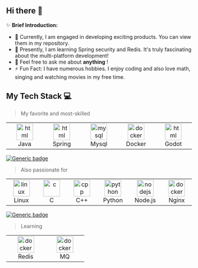 ## Hi there 👋
✨ **Brief Introduction:**

- 🔭 Currently, I am engaged in developing exciting products. You can view them in my repository.
- 🌱 Presently, I am learning Spring security and Redis. It's truly fascinating about the multi-platform development!
- 💬 Feel free to ask me about **anything** !
- ⚡ Fun Fact: I have numerous hobbies. I enjoy coding and also love math, singing and watching movies in my free time.

## My Tech Stack 💻
> My favorite and most-skilled

<table>
  <tr>
    <td align="center" width="90">
      <a href="#my-tech-stack-">
        <img src="https://skillicons.dev/icons?i=java" alt="html" width="45" height="45" />
      </a>
      <br/> Java
    </td>
      <td align="center" width="90">
      <a href="#my-tech-stack-">
        <img src="https://skillicons.dev/icons?i=spring" alt="html" width="45" height="45" />
      </a>
      <br/> Spring
    </td>
      <td align="center" width="90">
      <a href="#my-tech-stack-">
        <img src="https://skillicons.dev/icons?i=mysql" alt="mysql" width="45" height="45" />
      </a>
      <br/> Mysql
    </td>
    <td align="center" width="90">
      <a href="#my-tech-stack-">
        <img src="https://skillicons.dev/icons?i=docker" alt="docker" width="45" height="45" />
      </a>
      <br/> Docker
    </td>
    <td align="center" width="90">
      <a href="#my-tech-stack-">
        <img src="https://skillicons.dev/icons?i=godot" alt="html" width="45" height="45" />
      </a>
      <br/> Godot
    </td>
  </tr>
</table>


[![Generic badge](https://img.shields.io/badge/level-skilled-green.svg)](https://shields.io/)

> Also passionate for

<table>
  <tr>
    <td align="center" width="90">
      <a href="#my-tech-stack-">
        <img src="https://skillicons.dev/icons?i=linux" alt="linux" width="45" height="45" />
      </a>
      <br/> Linux
    </td>
    <td align="center" width="90">
      <a href="#my-tech-stack-">
        <img src="https://skillicons.dev/icons?i=c" alt="c" width="45" height="45" />
      </a>
      <br/> C
    </td>
    <td align="center" width="90">
      <a href="#my-tech-stack-">
        <img src="https://skillicons.dev/icons?i=cpp" alt="cpp" width="45" height="45" />
      </a>
      <br/> C++
    </td>
    <td align="center" width="90">
      <a href="#my-tech-stack-">
        <img src="https://skillicons.dev/icons?i=py" alt="python" width="45" height="45" />
      </a>
      <br/> Python
    </td>
        <td align="center" width="90">
      <a href="#my-tech-stack-">
        <img src="https://skillicons.dev/icons?i=nodejs" alt="nodejs" width="45" height="45" />
      </a>
      <br/> Node.js
    </td>
        <td align="center" width="90">
      <a href="#my-tech-stack-">
        <img src="https://skillicons.dev/icons?i=nginx" alt="docker" width="45" height="45" />
      </a>
      <br/> Nginx
    </td>
  </tr>
</table>


[![Generic badge](https://img.shields.io/badge/level-master-yellow.svg)](https://shields.io/)
> Learning

<table>
  <tr>
    <td align="center" width="90">
      <a href="#my-tech-stack-">
        <img src="https://skillicons.dev/icons?i=redis" alt="docker" width="45" height="45" />
      </a>
      <br/> Redis
    </td>
    <td align="center" width="90">
      <a href="#my-tech-stack-">
        <img src="https://github.com/user-attachments/assets/f142a1f8-50ea-4af1-b3bf-ff46f62d8fdc" alt="docker" width="45" height="45" />
      </a>
      <br/> MQ
    </td>
  </tr>
</table>
